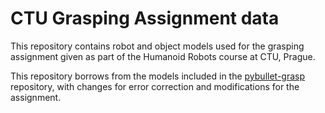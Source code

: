 # CTU Grasping Assignment data
This repository contains robot and object models used for the grasping assignment given as part of the Humanoid Robots course at CTU, Prague.

This repository borrows from the models included in the [pybullet-grasp](https://github.com/planetceres/pybullet-grasp) repository, with changes for error correction and modifications for the assignment.
